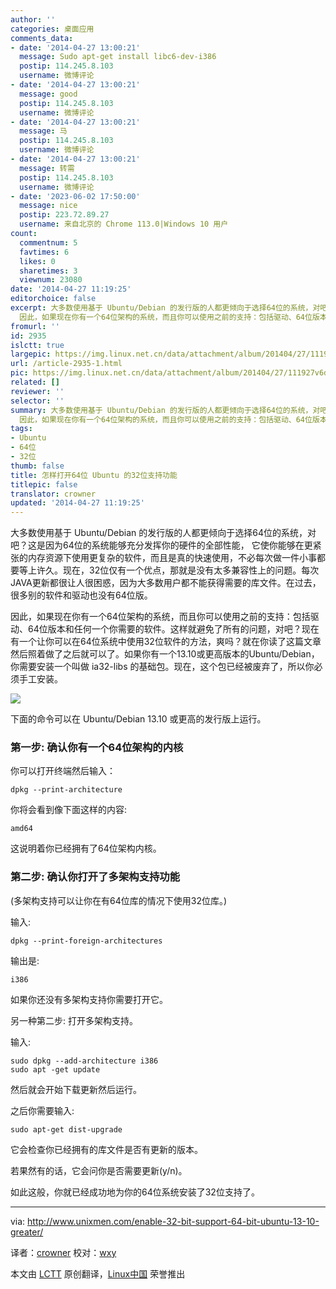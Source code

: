 ```yaml
---
author: ''
categories: 桌面应用
comments_data:
- date: '2014-04-27 13:00:21'
  message: Sudo apt-get install libc6-dev-i386
  postip: 114.245.8.103
  username: 微博评论
- date: '2014-04-27 13:00:21'
  message: good
  postip: 114.245.8.103
  username: 微博评论
- date: '2014-04-27 13:00:21'
  message: 马
  postip: 114.245.8.103
  username: 微博评论
- date: '2014-04-27 13:00:21'
  message: 转需
  postip: 114.245.8.103
  username: 微博评论
- date: '2023-06-02 17:50:00'
  message: nice
  postip: 223.72.89.27
  username: 来自北京的 Chrome 113.0|Windows 10 用户
count:
  commentnum: 5
  favtimes: 6
  likes: 0
  sharetimes: 3
  viewnum: 23080
date: '2014-04-27 11:19:25'
editorchoice: false
excerpt: 大多数使用基于 Ubuntu/Debian 的发行版的人都更倾向于选择64位的系统，对吧？这是因为64位的系统能够充分发挥你的硬件的全部性能， 它使你能够在更紧张的内存资源下使用更复杂的软件，而且是真的快速使用，不必每次做一件小事都要等上许久。现在，32位仅有一个优点，那就是没有太多兼容性上的问题。每次JAVA更新都很让人很困惑，因为大多数用户都不能获得需要的库文件。在过去，很多别的软件和驱动也没有64位版。
  因此，如果现在你有一个64位架构的系统，而且你可以使用之前的支持：包括驱动、64位版本和任何一个你需要的软件。这样就避
fromurl: ''
id: 2935
islctt: true
largepic: https://img.linux.net.cn/data/attachment/album/201404/27/111927v6d7n67d6fh4im6r.png
url: /article-2935-1.html
pic: https://img.linux.net.cn/data/attachment/album/201404/27/111927v6d7n67d6fh4im6r.png.thumb.jpg
related: []
reviewer: ''
selector: ''
summary: 大多数使用基于 Ubuntu/Debian 的发行版的人都更倾向于选择64位的系统，对吧？这是因为64位的系统能够充分发挥你的硬件的全部性能， 它使你能够在更紧张的内存资源下使用更复杂的软件，而且是真的快速使用，不必每次做一件小事都要等上许久。现在，32位仅有一个优点，那就是没有太多兼容性上的问题。每次JAVA更新都很让人很困惑，因为大多数用户都不能获得需要的库文件。在过去，很多别的软件和驱动也没有64位版。
  因此，如果现在你有一个64位架构的系统，而且你可以使用之前的支持：包括驱动、64位版本和任何一个你需要的软件。这样就避
tags:
- Ubuntu
- 64位
- 32位
thumb: false
title: 怎样打开64位 Ubuntu 的32位支持功能
titlepic: false
translator: crowner
updated: '2014-04-27 11:19:25'
---
```


大多数使用基于 Ubuntu/Debian 的发行版的人都更倾向于选择64位的系统，对吧？这是因为64位的系统能够充分发挥你的硬件的全部性能， 它使你能够在更紧张的内存资源下使用更复杂的软件，而且是真的快速使用，不必每次做一件小事都要等上许久。现在，32位仅有一个优点，那就是没有太多兼容性上的问题。每次JAVA更新都很让人很困惑，因为大多数用户都不能获得需要的库文件。在过去，很多别的软件和驱动也没有64位版。


因此，如果现在你有一个64位架构的系统，而且你可以使用之前的支持：包括驱动、64位版本和任何一个你需要的软件。这样就避免了所有的问题，对吧？现在有一个让你可以在64位系统中使用32位软件的方法，爽吗？就在你读了这篇文章然后照着做了之后就可以了。如果你有一个13.10或更高版本的Ubuntu/Debian，你需要安装一个叫做 ia32-libs 的基础包。现在，这个包已经被废弃了，所以你必须手工安装。


![](/data/attachment/album/201404/27/111927v6d7n67d6fh4im6r.png)


下面的命令可以在 Ubuntu/Debian 13.10 或更高的发行版上运行。


### 第一步: 确认你有一个64位架构的内核


你可以打开终端然后输入：



```
dpkg --print-architecture

```

你将会看到像下面这样的内容:



```
amd64

```

这说明着你已经拥有了64位架构内核。


### 第二步: 确认你打开了多架构支持功能


(多架构支持可以让你在有64位库的情况下使用32位库。)


输入:



```
dpkg --print-foreign-architectures

```

输出是:



```
i386

```

如果你还没有多架构支持你需要打开它。


另一种第二步: 打开多架构支持。


输入:



```
sudo dpkg --add-architecture i386
sudo apt -get update

```

然后就会开始下载更新然后运行。


之后你需要输入:



```
sudo apt-get dist-upgrade

```

它会检查你已经拥有的库文件是否有更新的版本。


若果然有的话，它会问你是否需要更新(y/n)。


如此这般，你就已经成功地为你的64位系统安装了32位支持了。




---


via: <http://www.unixmen.com/enable-32-bit-support-64-bit-ubuntu-13-10-greater/>


译者：[crowner](https://github.com/crowner) 校对：[wxy](https://github.com/wxy)


本文由 [LCTT](https://github.com/LCTT/TranslateProject) 原创翻译，[Linux中国](http://linux.cn/) 荣誉推出